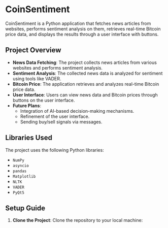 # CoinSentiment

CoinSentiment is a Python application that fetches news articles from websites, performs sentiment analysis on them, 
retrieves real-time Bitcoin price data, and displays the results through a user interface with buttons.

## Project Overview

- **News Data Fetching**: The project collects news articles from various websites and performs sentiment analysis.
- **Sentiment Analysis**: The collected news data is analyzed for sentiment using tools like VADER.
- **Bitcoin Price**: The application retrieves and analyzes real-time Bitcoin price data.
- **User Interface**: Users can view news data and Bitcoin prices through buttons on the user interface.
- **Future Plans**:
  - Integration of AI-based decision-making mechanisms.
  - Refinement of the user interface.
  - Sending buy/sell signals via messages.

## Libraries Used

The project uses the following Python libraries:

- `NumPy`
- `asyncio`
- `pandas`
- `Matplotlib`
- `NLTK`
- `VADER`
- `PyQt5`

## Setup Guide

1. **Clone the Project**:
   Clone the repository to your local machine:
